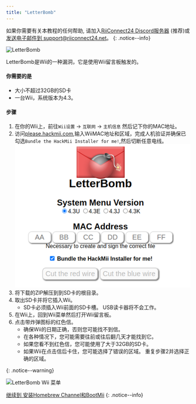 ```yaml
---
title: "LetterBomb"
---
```


如果你需要有关本教程的任何帮助, 请加入[RiiConnect24 Discord服务器](https://discord.gg/rc24) (推荐)或 [发送电子邮件到 support@riiconnect24.net](mailto:support@riiconnect24.net)。
{: .notice--info}

![LetterBomb](/images/letterbomb.png)

LetterBomb是Wii的一种漏洞，它是使用Wii留言板触发的。

#### 你需要的是
- 大小不超过32GB的SD卡
- 一台Wii，系统版本为4.3。

#### 步骤


1. 在你的Wii上，前往`Wii设置` -> `互联网` -> `主机信息` 然后记下你的MAC地址。
1. 访问[please.hackmii.com](https://please.hackmii.com),输入WiiMAC地址和区域，完成人机验证并确保已勾选`Bundle the HackMii Installer for me!`,然后切断任意电线。 ![HackMii 屏幕](/images/Wii/LetterBomb-PC.png)
1. 将下载的ZIP解压到到SD卡的根目录。
1. 取出SD卡并将它插入Wii。
   - SD卡必须插入Wii前面的SD卡槽。 USB读卡器将不会工作。
1. 在Wii上，回到Wii菜单然后打开Wii留言板。
1. 点击带炸弹图标的红色信。
   - 确保Wii的日期正确，否则您可能找不到信。
   - 在各种情况下，您可能需要往前或往后翻几天才能找到它。
   - 如果您看不到红色信，您可能使用了大于32GB的SD卡。
   - 如果Wii在点击信后卡住，您可能选择了错误的区域。 重复步骤2并选择正确的区域。


{: .notice--warning}


![LetterBomb Wii 菜单](/images/Wii/LetterBomb-Wii.png)

[继续到 安装Homebrew Channel和BootMii](hbc)
{: .notice--info}
